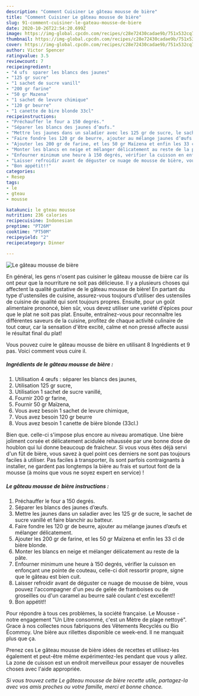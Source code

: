 ```yaml
---
description: "Comment Cuisiner Le gâteau mousse de bière"
title: "Comment Cuisiner Le gâteau mousse de bière"
slug: 91-comment-cuisiner-le-gateau-mousse-de-biere
date: 2020-10-26T22:54:20.699Z
image: https://img-global.cpcdn.com/recipes/c28e72430cadae9b/751x532cq70/le-gateau-mousse-de-biere-photo-principale-de-la-recette.jpg
thumbnail: https://img-global.cpcdn.com/recipes/c28e72430cadae9b/751x532cq70/le-gateau-mousse-de-biere-photo-principale-de-la-recette.jpg
cover: https://img-global.cpcdn.com/recipes/c28e72430cadae9b/751x532cq70/le-gateau-mousse-de-biere-photo-principale-de-la-recette.jpg
author: Victor Spencer
ratingvalue: 3.5
reviewcount: 7
recipeingredient:
- "4 ufs  sparer les blancs des jaunes"
- "125 gr sucre"
- "1 sachet de sucre vanill"
- "200 gr farine"
- "50 gr Mazena"
- "1 sachet de levure chimique"
- "120 gr beurre"
- "1 canette de bire blonde 33cl"
recipeinstructions:
- "Préchauffer le four a 150 degrés."
- "Séparer les blancs des jaunes d’œufs."
- "Mettre les jaunes dans un saladier avec les 125 gr de sucre, le sachet de sucre vanillé et faire blanchir au batteur."
- "Faire fondre les 120 gr de beurre, ajouter au mélange jaunes d’œufs et mélanger délicatement."
- "Ajouter les 200 gr de farine, et les 50 gr Maïzena et enfin les 33 cl de bière blonde."
- "Monter les blancs en neige et mélanger délicatement au reste de la pâte."
- "Enfourner minimum une heure à 150 degrés, vérifier la cuisson en enfonçant une pointe de couteau, celle-ci doit ressortir propre, signe que le gâteau est bien cuit."
- "Laisser refroidir avant de déguster ce nuage de mousse de bière, vous pouvez l&#39;accompagner d&#39;un peu de gelée de framboises ou de groseilles ou d&#39;un caramel au beurre salé coulant c&#39;est excellent!!"
- "Bon appétit!!"
categories:
- Resep
tags:
- le
- gteau
- mousse

katakunci: le gteau mousse 
nutrition: 236 calories
recipecuisine: Indonesian
preptime: "PT26M"
cooktime: "PT50M"
recipeyield: "2"
recipecategory: Dinner

---
```



![Le gâteau mousse de bière](https://img-global.cpcdn.com/recipes/c28e72430cadae9b/751x532cq70/le-gateau-mousse-de-biere-photo-principale-de-la-recette.jpg)

En général, les gens n'osent pas cuisiner le gâteau mousse de bière car ils ont peur que la nourriture ne soit pas délicieuse. Il y a plusieurs choses qui affectent la qualité gustative de le gâteau mousse de bière! En partant du type d'ustensiles de cuisine, assurez-vous toujours d'utiliser des ustensiles de cuisine de qualité qui sont toujours propres. Ensuite, pour un goût alimentaire prononcé, bien sûr, vous devez utiliser une variété d'épices pour que le plat ne soit pas plat. Ensuite, entraînez-vous pour reconnaître les différentes saveurs de la cuisine, profitez de chaque activité culinaire de tout cœur, car la sensation d'être excité, calme et non pressé affecte aussi le résultat final du plat!

<!--inarticleads1-->

Vous pouvez cuire le gâteau mousse de bière en utilisant 8 Ingrédients et 9 pas. Voici comment vous cuire il.

##### Ingrédients de le gâteau mousse de bière :

1. Utilisation 4 œufs : séparer les blancs des jaunes,
1. Utilisation 125 gr sucre,
1. Utilisation 1 sachet de sucre vanillé,
1. Fournir 200 gr farine,
1. Fournir 50 gr Maïzena,
1. Vous avez besoin 1 sachet de levure chimique,
1. Vous avez besoin 120 gr beurre
1. Vous avez besoin 1 canette de bière blonde (33cl.)


Bien que. celle-ci s&#39;impose plus encore au niveau aromatique. Une bière joliment corsée et délicatement acidulée rehaussée par une bonne dose de houblon qui lui donne beaucoup de fraicheur. Si vous vous êtes déjà servi d&#39;un fût de bière, vous savez à quel point ces derniers ne sont pas toujours faciles à utiliser. Pas faciles à transporter, ils sont parfois contraignants à installer, ne gardent pas longtemps la bière au frais et surtout font de la mousse (à moins que vous ne soyez expert en service) ! 

<!--inarticleads2-->

##### Le gâteau mousse de bière instructions :

1. Préchauffer le four a 150 degrés.
1. Séparer les blancs des jaunes d’œufs.
1. Mettre les jaunes dans un saladier avec les 125 gr de sucre, le sachet de sucre vanillé et faire blanchir au batteur.
1. Faire fondre les 120 gr de beurre, ajouter au mélange jaunes d’œufs et mélanger délicatement.
1. Ajouter les 200 gr de farine, et les 50 gr Maïzena et enfin les 33 cl de bière blonde.
1. Monter les blancs en neige et mélanger délicatement au reste de la pâte.
1. Enfourner minimum une heure à 150 degrés, vérifier la cuisson en enfonçant une pointe de couteau, celle-ci doit ressortir propre, signe que le gâteau est bien cuit.
1. Laisser refroidir avant de déguster ce nuage de mousse de bière, vous pouvez l&#39;accompagner d&#39;un peu de gelée de framboises ou de groseilles ou d&#39;un caramel au beurre salé coulant c&#39;est excellent!!
1. Bon appétit!!


Pour répondre à tous ces problèmes, la société française. Le Mousse - notre engagement &#34;Un Litre consommé, c&#39;est un Mètre de plage nettoyé&#34;. Grace à nos collectes nous fabriquons des Vêtements Recyclés ou Bio Écommoy. Une bière aux rillettes disponible ce week-end. Il ne manquait plus que ça. 

<!--inarticleads1-->

<p>
Prenez ces Le gâteau mousse de bière idées de recettes et utilisez-les également et peut-être même expérimentez-les pendant que vous y allez. La zone de cuisson est un endroit merveilleux pour essayer de nouvelles choses avec l'aide appropriée.
</p>

<p>
<i>Si vous trouvez cette Le gâteau mousse de bière recette utile, partagez-la avec vos amis proches ou votre famille, merci et bonne chance.</i>
</p>
